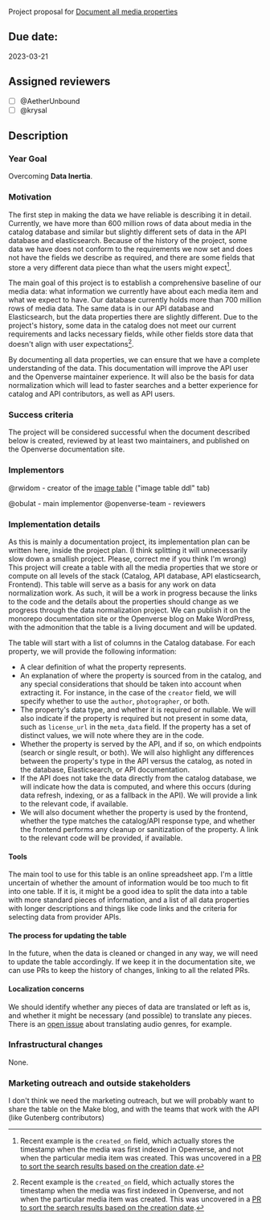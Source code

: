Project proposal for
[Document all media properties](https://github.com/WordPress/openverse/issues/412)

## Due date:

2023-03-21

## Assigned reviewers

- [ ] @AetherUnbound
- [ ] @krysal

## Description

### Year Goal

Overcoming **Data Inertia**.

### Motivation

The first step in making the data we have reliable is describing it in detail.
Currently, we have more than 600 million rows of data about media in the catalog
database and similar but slightly different sets of data in the API database and
elasticsearch. Because of the history of the project, some data we have does not
conform to the requirements we now set and does not have the fields we describe
as required, and there are some fields that store a very different data piece
than what the users might expect[^1].

The main goal of this project is to establish a comprehensive baseline of our
media data: what information we currently have about each media item and what we
expect to have. Our database currently holds more than 700 million rows of media
data. The same data is in our API database and Elasticsearch, but the data
properties there are slightly different. Due to the project's history, some data
in the catalog does not meet our current requirements and lacks necessary
fields, while other fields store data that doesn't align with user
expectations[^1].

By documenting all data properties, we can ensure that we have a complete
understanding of the data. This documentation will improve the API user and the
Openverse maintainer experience. It will also be the basis for data
normalization which will lead to faster searches and a better experience for
catalog and API contributors, as well as API users.

### Success criteria

The project will be considered successful when the document described below is
created, reviewed by at least two maintainers, and published on the Openverse
documentation site.

### Implementors

@rwidom - creator of the
[image table](https://docs.google.com/spreadsheets/d/1gaVsvFnsYby2iwzRm0Ta9IPhvNixCpQdHByGLo1r_pg/edit?usp=sharing)
("image table ddl" tab)

@obulat - main implementor @openverse-team - reviewers

### Implementation details

As this is mainly a documentation project, its implementation plan can be
written here, inside the project plan. (I think splitting it will unnecessarily
slow down a smallish project. Please, correct me if you think I'm wrong) This
project will create a table with all the media properties that we store or
compute on all levels of the stack (Catalog, API database, API elasticsearch,
Frontend). This table will serve as a basis for any work on data normalization
work. As such, it will be a work in progress because the links to the code and
the details about the properties should change as we progress through the data
normalization project. We can publish it on the monorepo documentation site or
the Openverse blog on Make WordPress, with the admonition that the table is a
living document and will be updated.

The table will start with a list of columns in the Catalog database. For each
property, we will provide the following information:

- A clear definition of what the property represents.
- An explanation of where the property is sourced from in the catalog, and any
  special considerations that should be taken into account when extracting it.
  For instance, in the case of the `creator` field, we will specify whether to
  use the `author`, `photographer`, or both.
- The property's data type, and whether it is required or nullable. We will also
  indicate if the property is required but not present in some data, such as
  `license_url` in the `meta_data` field. If the property has a set of distinct
  values, we will note where they are in the code.
- Whether the property is served by the API, and if so, on which endpoints
  (search or single result, or both). We will also highlight any differences
  between the property's type in the API versus the catalog, as noted in the
  database, Elasticsearch, or API documentation.
- If the API does not take the data directly from the catalog database, we will
  indicate how the data is computed, and where this occurs (during data refresh,
  indexing, or as a fallback in the API). We will provide a link to the relevant
  code, if available.
- We will also document whether the property is used by the frontend, whether
  the type matches the catalog/API response type, and whether the frontend
  performs any cleanup or sanitization of the property. A link to the relevant
  code will be provided, if available.

#### Tools

The main tool to use for this table is an online spreadsheet app. I'm a little
uncertain of whether the amount of information would be too much to fit into one
table. If it is, it might be a good idea to split the data into a table with
more standard pieces of information, and a list of all data properties with
longer descriptions and things like code links and the criteria for selecting
data from provider APIs.

#### The process for updating the table

In the future, when the data is cleaned or changed in any way, we will need to
update the table accordingly. If we keep it in the documentation site, we can
use PRs to keep the history of changes, linking to all the related PRs.

#### Localization concerns

We should identify whether any pieces of data are translated or left as is, and
whether it might be necessary (and possible) to translate any pieces. There is
an [open issue](https://github.com/WordPress/openverse/issues/589) about
translating audio genres, for example.

### Infrastructural changes

None.

### Marketing outreach and outside stakeholders

I don't think we need the marketing outreach, but we will probably want to share
the table on the Make blog, and with the teams that work with the API (like
Gutenberg contributors)

[^1]:
    Recent example is the `created_on` field, which actually stores the
    timestamp when the media was first indexed in Openverse, and not when the
    particular media item was created. This was uncovered in a
    [PR to sort the search results based on the creation date](https://github.com/WordPress/openverse-api/pull/916).
